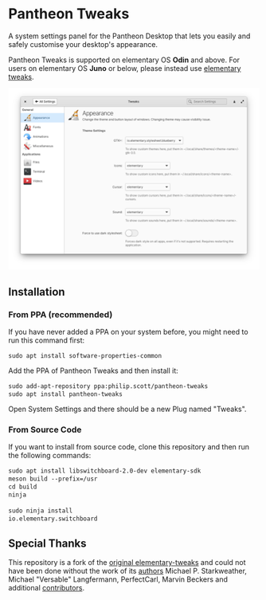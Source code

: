 # Pantheon Tweaks
A system settings panel for the Pantheon Desktop that lets you easily and safely customise your desktop's appearance.

Pantheon Tweaks is supported on elementary OS **Odin** and above. For users on elementary OS **Juno** or below, please instead use [elementary tweaks](https://github.com/elementary-tweaks/elementary-tweaks).

![sample](docs/screenshot.png)

## Installation
### From PPA (recommended)
If you have never added a PPA on your system before, you might need to run this command first: 

```
sudo apt install software-properties-common
```

Add the PPA of Pantheon Tweaks and then install it:

```
sudo add-apt-repository ppa:philip.scott/pantheon-tweaks
sudo apt install pantheon-tweaks
```

Open System Settings and there should be a new Plug named "Tweaks".

### From Source Code
If you want to install from source code, clone this repository and then run the following commands:

```
sudo apt install libswitchboard-2.0-dev elementary-sdk
meson build --prefix=/usr
cd build
ninja

sudo ninja install
io.elementary.switchboard
```

## Special Thanks
This repository is a fork of the [original elementary-tweaks](https://launchpad.net/elementary-tweaks) and could not have been done without the work of its [authors](AUTHORS) Michael P. Starkweather, Michael "Versable" Langfermann, PerfectCarl, Marvin Beckers and additional [contributors](CONTRIBUTORS).

